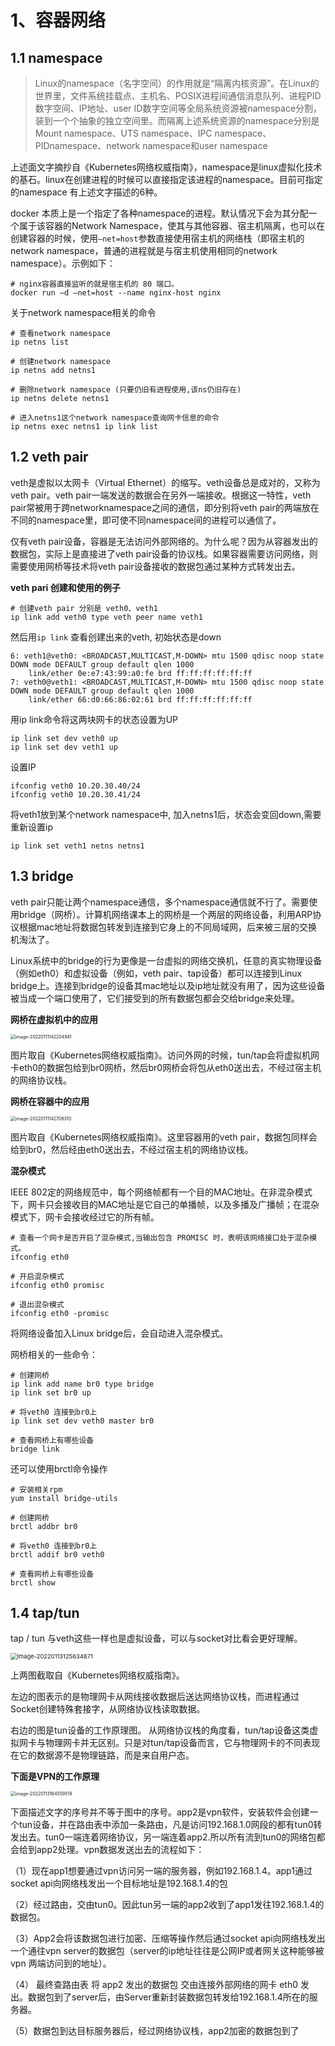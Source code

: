 

# 1、容器网络



## 1.1 namespace

> Linux的namespace（名字空间）的作用就是“隔离内核资源”。在Linux的世界里，文件系统挂载点、主机名、POSIX进程间通信消息队列、进程PID数字空间、IP地址、user ID数字空间等全局系统资源被namespace分割，装到一个个抽象的独立空间里。而隔离上述系统资源的namespace分别是Mount namespace、UTS namespace、IPC namespace、PIDnamespace、network namespace和user namespace

上述面文字摘抄自《Kubernetes网络权威指南》，namespace是linux虚拟化技术的基石。linux在创建进程的时候可以直接指定该进程的namespace。目前可指定的namespace 有上述文字描述的6种。



docker 本质上是一个指定了各种namespace的进程。默认情况下会为其分配一个属于该容器的Network Namespace，使其与其他容器、宿主机隔离，也可以在创建容器的时候，使用`–net=host`参数直接使用宿主机的网络栈（即宿主机的network namespace，普通的进程就是与宿主机使用相同的network namespace）。示例如下：

```shell
# nginx容器直接监听的就是宿主机的 80 端口。
docker run –d –net=host --name nginx-host nginx
```



关于network namespace相关的命令

```shell
# 查看network namespace
ip netns list

# 创建network namespace
ip netns add netns1

# 删除network namespace (只要仍旧有进程使用,该ns仍旧存在)
ip netns delete netns1

# 进入netns1这个network namespace查询网卡信息的命令
ip netns exec netns1 ip link list
```



## 1.2 veth pair

veth是虚拟以太网卡（Virtual Ethernet）的缩写。veth设备总是成对的，又称为veth pair。veth pair一端发送的数据会在另外一端接收。根据这一特性，veth pair常被用于跨networknamespace之间的通信，即分别将veth pair的两端放在不同的namespace里，即可使不同namespace间的进程可以通信了。

仅有veth pair设备，容器是无法访问外部网络的。为什么呢？因为从容器发出的数据包，实际上是直接进了veth pair设备的协议栈。如果容器需要访问网络，则需要使用网桥等技术将veth pair设备接收的数据包通过某种方式转发出去。



**veth pari 创建和使用的例子**

```shell
# 创建veth pair 分别是 veth0、veth1
ip link add veth0 type veth peer name veth1
```

然后用`ip link` 查看创建出来的veth, 初始状态是down

```shell
6: veth1@veth0: <BROADCAST,MULTICAST,M-DOWN> mtu 1500 qdisc noop state DOWN mode DEFAULT group default qlen 1000
    link/ether 0e:e7:43:99:a0:fe brd ff:ff:ff:ff:ff:ff
7: veth0@veth1: <BROADCAST,MULTICAST,M-DOWN> mtu 1500 qdisc noop state DOWN mode DEFAULT group default qlen 1000
    link/ether 66:d0:66:86:02:61 brd ff:ff:ff:ff:ff:ff
```

用ip link命令将这两块网卡的状态设置为UP

```shell
ip link set dev veth0 up
ip link set dev veth1 up
```

设置IP

```shell
ifconfig veth0 10.20.30.40/24
ifconfig veth0 10.20.30.41/24
```

将veth1放到某个network namespace中, 加入netns1后，状态会变回down,需要重新设置ip

```
ip link set veth1 netns netns1
```



## 1.3 bridge

veth pair只能让两个namespace通信，多个namespace通信就不行了。需要使用bridge（网桥）。计算机网络课本上的网桥是一个两层的网络设备，利用ARP协议根据mac地址将数据包转发到连接到它身上的不同局域网，后来被三层的交换机淘汰了。

Linux系统中的bridge的行为更像是一台虚拟的网络交换机，任意的真实物理设备（例如eth0）和虚拟设备（例如，veth pair、tap设备）都可以连接到Linux bridge上。连接到bridge的设备其mac地址以及ip地址就没有用了，因为这些设备被当成一个端口使用了，它们接受到的所有数据包都会交给bridge来处理。

**网桥在虚拟机中的应用**

<img src="k8s网络/image-20220111142204941.png" alt="image-20220111142204941" style="zoom:50%;" />



图片取自《Kubernetes网络权威指南》。访问外网的时候，tun/tap会将虚拟机网卡eth0的数据包给到br0网桥，然后br0网桥会将包从eth0送出去，不经过宿主机的网络协议栈。



**网桥在容器中的应用**

<img src="k8s网络/image-20220111142708310.png" alt="image-20220111142708310" style="zoom:50%;" />

图片取自《Kubernetes网络权威指南》。这里容器用的veth pair，数据包同样会给到br0，然后经由eth0送出去，不经过宿主机的网络协议栈。





**混杂模式**

IEEE 802定的网络规范中，每个网络帧都有一个目的MAC地址。在非混杂模式下，网卡只会接收目的MAC地址是它自己的单播帧，以及多播及广播帧；在混杂模式下，网卡会接收经过它的所有帧。

```shell
# 查看一个网卡是否开启了混杂模式,当输出包含 PROMISC 时，表明该网络接口处于混杂模式。
ifconfig eth0

# 开启混杂模式
ifconfig eth0 promisc

# 退出混杂模式
ifconfig eth0 -promisc

```

将网络设备加入Linux bridge后，会自动进入混杂模式。







网桥相关的一些命令：

```shell
# 创建网桥
ip link add name br0 type bridge
ip link set br0 up 

# 将veth0 连接到br0上
ip link set dev veth0 master br0

# 查看网桥上有哪些设备
bridge link
```

还可以使用brctl命令操作

```shell
# 安装相关rpm
yum install bridge-utils

# 创建网桥
brctl addbr br0

# 将veth0 连接到br0上
brctl addif br0 veth0

# 查看网桥上有哪些设备
brctl show
```



## 1.4 tap/tun

tap / tun 与veth这些一样也是虚拟设备，可以与socket对比看会更好理解。

<img src="k8s网络/image-20220113125634871.png" alt="image-20220113125634871" style="zoom:67%;" />

上两图截取自《Kubernetes网络权威指南》。

左边的图表示的是物理网卡从网线接收数据后送达网络协议栈，而进程通过Socket创建特殊套接字，从网络协议栈读取数据。

右边的图是tun设备的工作原理图。 从网络协议栈的角度看，tun/tap设备这类虚拟网卡与物理网卡并无区别。只是对tun/tap设备而言，它与物理网卡的不同表现在它的数据源不是物理链路，而是来自用户态。



**下面是VPN的工作原理**

<img src="k8s网络/image-20220113164559519.png" alt="image-20220113164559519" style="zoom:50%;" />

下面描述文字的序号并不等于图中的序号。app2是vpn软件，安装软件会创建一个tun设备，并在路由表中添加一条路由，凡是访问192.168.1.0网段的都有tun0转发出去。tun0一端连着网络协议，另一端连着app2.所以所有流到tun0的网络包都会给到app2处理。vpn数据发送出去的流程如下：

（1）现在app1想要通过vpn访问另一端的服务器，例如192.168.1.4。app1通过socket api向网络栈发出一个目标地址是192.168.1.4的包

（2）经过路由，交由tun0。因此tun另一端的app2收到了app1发往192.168.1.4的数据包。

（3）App2会将该数据包进行加密、压缩等操作然后通过socket api向网络栈发出一个通往vpn server的数据包（server的ip地址往往是公网IP或者网关这种能够被vpn 两端访问到的地址）。

（4） 最终查路由表 将 app2 发出的数据包 交由连接外部网络的网卡 eth0 发出。数据包到了server后，由Server重新封装数据包转发给192.168.1.4所在的服务器。

（5）数据包到达目标服务器后，经过网络协议栈，app2加密的数据包到了


